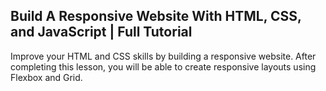 ## Build A Responsive Website With HTML, CSS, and JavaScript | Full Tutorial

Improve your HTML and CSS skills by building a responsive website. After completing this lesson, you will be able to create responsive layouts using Flexbox and Grid. 
